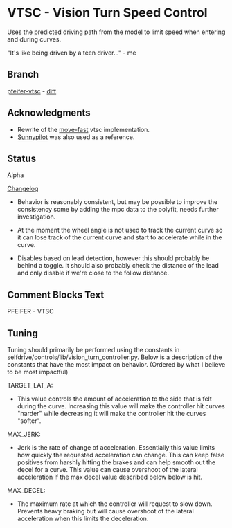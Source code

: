 # VTSC - Vision Turn Speed Control
Uses the predicted driving path from the model to limit speed when entering and
during curves.

"It's like being driven by a teen driver..." - me

## Branch
[pfeifer-vtsc](https://github.com/pfeiferj/openpilot/tree/pfeifer-vtsc)
\-
[diff](https://github.com/commaai/openpilot/compare/master...pfeiferj:openpilot:pfeifer-vtsc)

## Acknowledgments
* Rewrite of the [move-fast](https://github.com/move-fast/openpilot) vtsc
implementation.
* [Sunnypilot](https://github.com/sunnyhaibin/sunnypilot) was also used as a
reference.

## Status
Alpha

[Changelog](./CHANGELOG.md)

* Behavior is reasonably consistent, but may be possible to improve the
  consistency some by adding the mpc data to the polyfit, needs further
  investigation.

* At the moment the wheel angle is not used to track the current curve so it can
  lose track of the current curve and start to accelerate while in the curve.

* Disables based on lead detection, however this should probably be behind a
  toggle. It should also probably check the distance of the lead and only
  disable if we're close to the follow distance.

## Comment Blocks Text
PFEIFER - VTSC

## Tuning
Tuning should primarily be performed using the constants in
selfdrive/controls/lib/vision\_turn\_controller.py. Below is a description of
the constants that have the most impact on behavior. (Ordered by what I believe
to be most impactful)

TARGET\_LAT\_A:
  - This value controls the amount of acceleration to the side that is felt
    during the curve. Increasing this value will make the controller hit curves
    "harder" while decreasing it will make the controller hit the curves
    "softer".

MAX\_JERK:
  - Jerk is the rate of change of acceleration. Essentially this value limits
    how quickly the requested acceleration can change. This can keep false
    positives from harshly hitting the brakes and can help smooth out the decel
    for a curve. This value can cause overshoot of the lateral acceleration if
    the max decel value described below below is hit.


MAX\_DECEL:
  - The maximum rate at which the controller will request to slow down. Prevents
    heavy braking but will cause overshoot of the lateral acceleration when this
    limits the deceleration.
